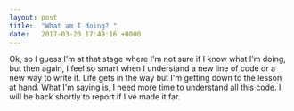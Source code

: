 ```yaml
---
layout: post
title:  "What am I doing? "
date:   2017-03-20 17:49:16 +0000
---
```



Ok, so I guess I'm at that stage where I'm not sure if I know what I'm doing, but then again, I feel so smart when I understand a new line of code or a new way to write it. Life gets in the way but I'm getting down to the lesson at hand. What I'm saying is, I need more time to understand all this code. I will be back shortly to report if I've made it far. 
